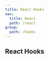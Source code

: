 ```yaml
---
title: React Hooks
nav:
  title: React
  path: /react
group:
  path: /hooks
---
```


## React Hooks
